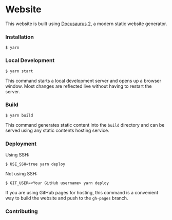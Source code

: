# Website

This website is built using [Docusaurus 2](https://docusaurus.io/), a modern static website generator.

### Installation

```
$ yarn
```

### Local Development

```
$ yarn start
```

This command starts a local development server and opens up a browser window. Most changes are reflected live without having to restart the server.

### Build

```
$ yarn build
```

This command generates static content into the `build` directory and can be served using any static contents hosting service.

### Deployment

Using SSH:

```
$ USE_SSH=true yarn deploy
```

Not using SSH:

```
$ GIT_USER=<Your GitHub username> yarn deploy
```

If you are using GitHub pages for hosting, this command is a convenient way to build the website and push to the `gh-pages` branch.

### Contributing